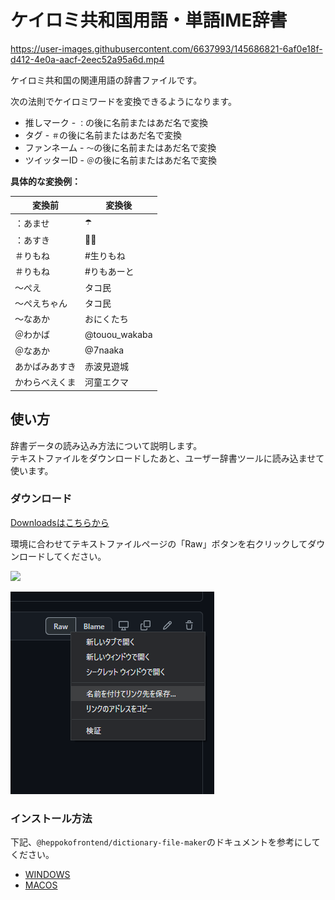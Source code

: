 # ケイロミ共和国用語・単語IME辞書

https://user-images.githubusercontent.com/6637993/145686821-6af0e18f-d412-4e0a-aacf-2eec52a95a6d.mp4

ケイロミ共和国の関連用語の辞書ファイルです。

次の法則でケイロミワードを変換できるようになります。

- 推しマーク - `：`の後に名前またはあだ名で変換
- タグ - `＃`の後に名前またはあだ名で変換
- ファンネーム - `〜`の後に名前またはあだ名で変換
- ツイッターID - `＠`の後に名前またはあだ名で変換

**具体的な変換例：**

|変換前|変換後|
|---|---|
|：あませ|☂️|
|：あすき|🌹🏰|
|＃りもね|#生りもね|
|＃りもね|#りもあーと|
|～ぺえ|タコ民|
|～ぺえちゃん|タコ民|
|～なあか|おにくたち|
|＠わかば|@touou_wakaba|
|＠なあか|@7naaka|
|あかばみあすき|赤波見遊城|
|かわらべえくま|河童エクマ|

## 使い方

辞書データの読み込み方法について説明します。  
テキストファイルをダウンロードしたあと、ユーザー辞書ツールに読み込ませて使います。

### ダウンロード

[Downloadsはこちらから](/downloads)

環境に合わせてテキストファイルページの「Raw」ボタンを右クリックしてダウンロードしてください。

![](https://user-images.githubusercontent.com/6637993/167071309-a5185ae2-accb-4429-b036-4b9ceb28547c.png)

![](./images/download02.png)

### インストール方法

下記、`@heppokofrontend/dictionary-file-maker`のドキュメントを参考にしてください。

- [WINDOWS](https://github.com/heppokofrontend/dictionary-file-maker/blob/main/WINDOWS.md)
- [MACOS](https://github.com/heppokofrontend/dictionary-file-maker/blob/main/MACOS.md)
